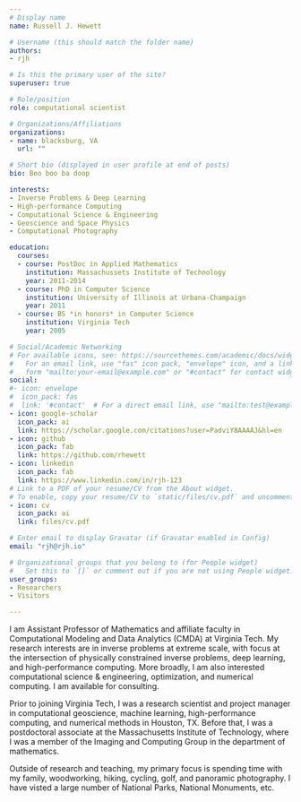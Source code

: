 ```yaml
---
# Display name
name: Russell J. Hewett

# Username (this should match the folder name)
authors:
- rjh

# Is this the primary user of the site?
superuser: true

# Role/position
role: computational scientist

# Organizations/Affiliations
organizations:
- name: blacksburg, VA
  url: ""

# Short bio (displayed in user profile at end of posts)
bio: Boo boo ba doop

interests:
- Inverse Problems & Deep Learning
- High-performance Computing
- Computational Science & Engineering
- Geoscience and Space Physics
- Computational Photography

education:
  courses:
  - course: PostDoc in Applied Mathematics
    institution: Massachussets Institute of Technology
    year: 2011-2014
  - course: PhD in Computer Science
    institution: University of Illinois at Urbana-Champaign
    year: 2011
  - course: BS *in honors* in Computer Science
    institution: Virginia Tech
    year: 2005

# Social/Academic Networking
# For available icons, see: https://sourcethemes.com/academic/docs/widgets/#icons
#   For an email link, use "fas" icon pack, "envelope" icon, and a link in the
#   form "mailto:your-email@example.com" or "#contact" for contact widget.
social:
#- icon: envelope
#  icon_pack: fas
#  link: '#contact'  # For a direct email link, use "mailto:test@example.org".
- icon: google-scholar
  icon_pack: ai
  link: https://scholar.google.com/citations?user=PadviY8AAAAJ&hl=en
- icon: github
  icon_pack: fab
  link: https://github.com/rhewett
- icon: linkedin
  icon_pack: fab
  link: https://www.linkedin.com/in/rjh-123
# Link to a PDF of your resume/CV from the About widget.
# To enable, copy your resume/CV to `static/files/cv.pdf` and uncomment the lines below.  
- icon: cv
  icon_pack: ai
  link: files/cv.pdf

# Enter email to display Gravatar (if Gravatar enabled in Config)
email: "rjh@rjh.io"

# Organizational groups that you belong to (for People widget)
#   Set this to `[]` or comment out if you are not using People widget.  
user_groups:
- Researchers
- Visitors

---
```


I am Assistant Professor of Mathematics and affiliate faculty in Computational Modeling and Data Analytics (CMDA) at Virginia Tech.  My research interests are in inverse problems at extreme scale, with focus at the intersection of physically constrained inverse problems, deep learning, and high-performance computing.  More broadly, I am also interested computational science & engineering, optimization, and numerical computing.  I am available for consulting.

Prior to joining Virginia Tech, I was a research scientist and project manager in computational geoscience, machine learning, high-performance computing, and numerical methods in Houston, TX.  Before that, I was a postdoctoral associate at the Massachusetts Institute of Technology, where I was a member of the Imaging and Computing Group in the department of mathematics.

Outside of research and teaching, my primary focus is spending time with my family, woodworking, hiking, cycling, golf, and panoramic photography.  I have visted a large number of National Parks, National Monuments, etc.